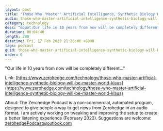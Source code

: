```yaml
---
layout: post
title: "Those Who 'Master' Artificial Intelligence, Synthetic Biology Will Be &quot;Master Of The World&quot;: Klaus Schwab"
audio: those-who-master-artificial-intelligence-synthetic-biology-will-be-master-world-klaus-0
category: technology
desc: "&quot;Our life in 10 years from now will be completely different...&quot;"
duration: 00:04:40
length: 280
datetime: Fri, 17 Feb 2023 21:20:00 +0000
tags: podcast
guid: those-who-master-artificial-intelligence-synthetic-biology-will-be-master-world-klaus-0
order: 0
---
```

&quot;Our life in 10 years from now will be completely different...&quot;

Link: [https://www.zerohedge.com/technology/those-who-master-artificial-intelligence-synthetic-biology-will-be-master-world-klaus](https://www.zerohedge.com/technology/those-who-master-artificial-intelligence-synthetic-biology-will-be-master-world-klaus)

About: The Zerohedge Podcast is a non-commercial, automated program, designed to give people a way to get news from Zerohedge in an audio format.  I am actively working on tweaking and improving the setup to create a better listening experience (February 2023).  Suggestions are welcome: [zerohedgePodcast@outlook.com](mailto:zerohedgePodcast@outlook.com)